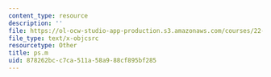 ```yaml
---
content_type: resource
description: ''
file: https://ol-ocw-studio-app-production.s3.amazonaws.com/courses/22-312-engineering-of-nuclear-reactors-fall-2015/878262bcc7ca511a58a988cf895bf285_ps.m
file_type: text/x-objcsrc
resourcetype: Other
title: ps.m
uid: 878262bc-c7ca-511a-58a9-88cf895bf285
---
```


